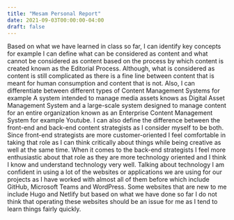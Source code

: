 ```yaml
---
title: "Mesam Personal Report"
date: 2021-09-03T00:00:00-04:00
draft: false
---
```


Based on what we have learned in class so far, I can identify key concepts for example I can define what can be considered as content and what cannot be considered as content based on the process by which content is created known as the Editorial Process. Although, what is considered as content is still complicated as there is a fine line between content that is meant for human consumption and content that is not. Also, I can differentiate between different types of Content Management Systems for example A system intended to manage media assets knows as Digital Asset Management System and a large-scale system designed to manage content for an entire organization known as an Enterprise Content Management System for example Youtube. I can also define the difference between the front-end and back-end content strategists as I consider myself to be both. Since front-end strategists are more customer-oriented I feel comfortable in taking that role as I can think critically about things while being creative as well at the same time. When it comes to the back-end strategists I feel more enthusiastic about that role as they are more technology oriented and I think I know and understand technology very well. Talking about technology I am confident in using a lot of the websites or applications we are using for our projects as I have worked with almost all of them before which include GitHub, Microsoft Teams and WordPress. Some websites that are new to me include Hugo and Netlify but based on what we have done so far I do not think that operating these websites should be an issue for me as I tend to learn things fairly quickly.
